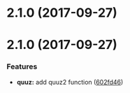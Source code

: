 <a name="2.1.0"></a>
# 2.1.0 (2017-09-27)



<a name="2.1.0"></a>
# 2.1.0 (2017-09-27)


### Features

* **quuz:** add quuz2 function ([602fd46](https://github.com/findify/findify-js/commit/602fd46))



